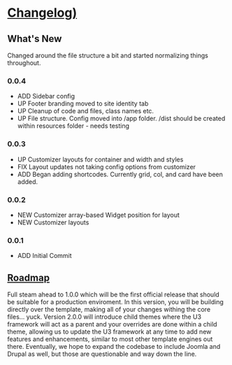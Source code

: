 # [Changelog)](#changelog)
## What's New
Changed around the file structure a bit and started normalizing things throughout.

### 0.0.4
* ADD Sidebar config
* UP Footer branding moved to site identity tab
* UP Cleanup of code and files, class names etc.
* UP File structure. Config moved into /app folder. /dist should be created within resources folder - needs testing

### 0.0.3
* UP Customizer layouts for container and width and styles
* FIX Layout updates not taking config options from customizer
* ADD Began adding shortcodes. Currently grid, col, and card have been added.

### 0.0.2
* NEW Customizer array-based Widget position for layout
* NEW Customizer layouts

### 0.0.1
* ADD Initial Commit

## [Roadmap](#roadmap)
Full steam ahead to 1.0.0 which will be the first official release that should be suitable for a production enviroment. In this version, you will be building directly over the template, making all of your changes withing the core files... yuck. Version 2.0.0 will introduce child themes where the U3 framework will act as a parent and your overrides are done within a child theme, allowing us to update the U3 framework at any time to add new features and enhancements, similar to most other template engines out there. Eventually, we hope to expand the codebase to include Joomla and Drupal as well, but those are questionable and way down the line.